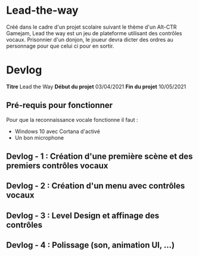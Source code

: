 # Lead-the-way

Créé dans le cadre d'un projet scolaire suivant le thème d'un Alt-CTR Gamejam, Lead the way est un jeu de plateforme utilisant des contrôles vocaux. Prisonnier d'un donjon, le joueur devra dicter des ordres au personnage pour que celui ci pour en sortir.

# Devlog

**Titre**   Lead the Way
**Début du projet** 03/04/2021
**Fin du projet** 10/05/2021

## Pré-requis pour fonctionner

Pour que la reconnaissance vocale fonctionne il faut :
- Windows 10 avec Cortana d'activé
- Un bon microphone

## Devlog - 1 : Création d'une première scène et des premiers contrôles vocaux

## Devlog - 2 : Création d'un menu avec contrôles vocaux

## Devlog - 3 : Level Design et affinage des contrôles

## Devlog - 4 : Polissage (son, animation UI, ...)
